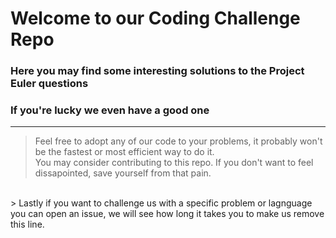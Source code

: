 # Welcome to our Coding Challenge Repo
### Here you may find some interesting solutions to the Project Euler questions
### If you're lucky we even have a good one
---
<!--[Github Pages](https://lukasmarsch.github.io/CodingChallenges)) -->
> Feel free to adopt any of our code to your problems, it probably won't be the fastest or most efficient way to do it.<br>
> You may consider contributing to this repo. If you don't want to feel dissapointed, save yourself from that pain.
<br>
> Lastly if you want to challenge us with a specific problem or lagnguage you can open an issue, we will see how long it takes you to make us remove this line.
